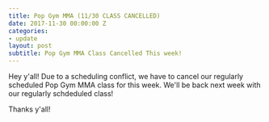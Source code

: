 ```yaml
---
title: Pop Gym MMA (11/30 CLASS CANCELLED)
date: 2017-11-30 00:00:00 Z
categories:
- update
layout: post
subtitle: Pop Gym MMA Class Cancelled This week!
---
```


Hey y'all! Due to a scheduling conflict, we have to cancel our regularly scheduled Pop Gym MMA class for this week. We'll be back next week with our regularly schdeduled class!

Thanks y'all!
